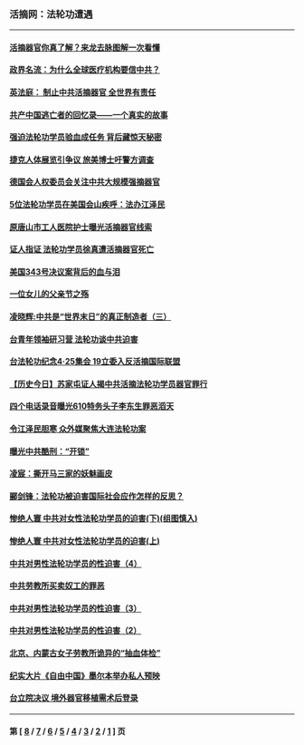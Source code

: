 ### 活摘网：法轮功遭遇
---
#### [活摘器官你真了解？来龙去脉图解一次看懂](../../pages/nf5881/n13013820.md?08100430) 
#### [政界名流：为什么全球医疗机构要信中共？](../../pages/nf5881/n11945479.md?08100430) 
#### [英法庭： 制止中共活摘器官 全世界有责任](../../pages/nf5881/n11330691.md?08100430) 
#### [共产中国逃亡者的回忆录——一个真实的故事](../../pages/nf5881/n10918649.md?08100430) 
#### [强迫法轮功学员验血成任务 背后藏惊天秘密](../../pages/nf5881/n4252384.md?08100430) 
#### [捷克人体展览引争议 旅美博士吁警方调查](../../pages/nf5881/n9429187.md?08100430) 
#### [德国会人权委员会关注中共大规模强摘器官](../../pages/nf5881/n8418950.md?08100430) 
#### [5位法轮功学员在美国会山疾呼：法办江泽民](../../pages/nf5881/n8101519.md?08100430) 
#### [原唐山市工人医院护士曝光活摘器官线索](../../pages/nf5881/n8076384.md?08100430) 
#### [证人指证 法轮功学员徐真遭活摘器官死亡](../../pages/nf5881/n8042467.md?08100430) 
#### [美国343号决议案背后的血与泪](../../pages/nf5881/n8020684.md?08100430) 
#### [一位女儿的父亲节之殇](../../pages/nf5881/n8014122.md?08100430) 
#### [凌晓辉:中共是“世界末日”的真正制造者（三）](../../pages/nf5881/n4210333.md?08100430) 
#### [台青年领袖研习营 法轮功谈中共迫害](../../pages/nf5881/n4141857.md?08100430) 
#### [台法轮功纪念4‧25集会 19立委入反活摘国际联盟](../../pages/nf5881/n4141821.md?08100430) 
#### [【历史今日】苏家屯证人揭中共活摘法轮功学员器官罪行](../../pages/nf5881/n4135912.md?08100430) 
#### [四个电话录音曝光610特务头子李东生罪恶滔天](../../pages/nf5881/n4040060.md?08100430) 
#### [令江泽民胆寒 众外媒聚焦大连法轮功案](../../pages/nf5881/n3932671.md?08100430) 
#### [曝光中共酷刑：“开锁”](../../pages/nf5881/n3889373.md?08100430) 
#### [凌宸：撕开马三家的妖魅画皮](../../pages/nf5881/n3849369.md?08100430) 
#### [郦剑锋：法轮功被迫害国际社会应作怎样的反思？](../../pages/nf5881/n3824560.md?08100430) 
#### [惨绝人寰 中共对女性法轮功学员的迫害(下)(组图慎入)](../../pages/nf5881/n3816285.md?08100430) 
#### [惨绝人寰 中共对女性法轮功学员的迫害(上)](../../pages/nf5881/n3815374.md?08100430) 
#### [中共对男性法轮功学员的性迫害（4）](../../pages/nf5881/n3769144.md?08100430) 
#### [中共劳教所买卖奴工的罪恶](../../pages/nf5881/n3769378.md?08100430) 
#### [中共对男性法轮功学员的性迫害（3）](../../pages/nf5881/n3768231.md?08100430) 
#### [中共对男性法轮功学员的性迫害（2）](../../pages/nf5881/n3767211.md?08100430) 
#### [北京、内蒙古女子劳教所诡异的“抽血体检”](../../pages/nf5881/n3753158.md?08100430) 
#### [纪实大片《自由中国》墨尔本举办私人预映](../../pages/nf5881/n3743337.md?08100430) 
#### [台立院决议 境外器官移植需术后登录](../../pages/nf5881/n3741520.md?08100430) 

---
#### 第 [ [8](./8.md?08100430) / [7](./7.md?08100430) / [6](./6.md?08100430) / [5](./5.md?08100430) / [4](./4.md?08100430) / [3](./3.md?08100430) / [2](./2.md?08100430) / [1](./1.md?08100430) ] 页
